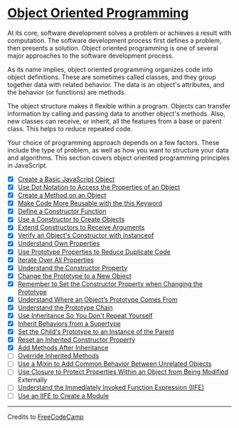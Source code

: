 # [Object Oriented Programming](https://learn.freecodecamp.org/javascript-algorithms-and-data-structures/object-oriented-programming)

At its core, software development solves a problem or achieves a result with computation. The software development process first defines a problem, then presents a solution. Object oriented programming is one of several major approaches to the software development process.

As its name implies, object oriented programming organizes code into object definitions. These are sometimes called classes, and they group together data with related behavior. The data is an object's attributes, and the behavior (or functions) are methods.

The object structure makes it flexible within a program. Objects can transfer information by calling and passing data to another object's methods. Also, new classes can receive, or inherit, all the features from a base or parent class. This helps to reduce repeated code.

Your choice of programming approach depends on a few factors. These include the type of problem, as well as how you want to structure your data and algorithms. This section covers object oriented programming principles in JavaScript.

- [x] [Create a Basic JavaScript Object](01-create-a-basic-javascript-object.md)
- [x] [Use Dot Notation to Access the Properties of an Object](02-use-dot-notation-to-access-the-properties-of-an-object.md)
- [x] [Create a Method on an Object](03-create-a-method-on-an-object.md)
- [x] [Make Code More Reusable with the this Keyword](04-make-code-more-reusable-with-the-this-keyword.md)
- [x] [Define a Constructor Function](05-define-a-constructor-function.md)
- [x] [Use a Constructor to Create Objects](06-use-a-constructor-to-create-objects.md)
- [x] [Extend Constructors to Receive Arguments](07-extend-constructors-to-receive-arguments.md)
- [x] [Verify an Object's Constructor with instanceof](08-verify-an-objects-constructor-with-instanceof.md)
- [x] [Understand Own Properties](09-understand-own-properties.md)
- [x] [Use Prototype Properties to Reduce Duplicate Code](10-use-prototype-properties-to-reduce-duplicate-code.md)
- [x] [Iterate Over All Properties](11-iterate-over-all-properties.md)
- [x] [Understand the Constructor Property](12-understand-the-constructor-property.md)
- [x] [Change the Prototype to a New Object](13-change-the-prototype-to-a-new-object.md)
- [x] [Remember to Set the Constructor Property when Changing the Prototype](14-remember-to-set-the-constructor-property-when-changing-the-prototype.md)
- [x] [Understand Where an Object’s Prototype Comes From](15-understand-where-an-objects-prototype-comes-from.md)
- [x] [Understand the Prototype Chain](16-understand-the-prototype-chain.md)
- [x] [Use Inheritance So You Don't Repeat Yourself](17-use-inheritance-so-you-dont-repeat-yourself.md)
- [x] [Inherit Behaviors from a Supertype](18-inherit-behaviors-from-a-supertype.md)
- [x] [Set the Child's Prototype to an Instance of the Parent](19-set-the-childs-prototype-to-an-instance-of-the-parent.md)
- [x] [Reset an Inherited Constructor Property](20-reset-an-inherited-constructor-property.md)
- [x] [Add Methods After Inheritance](21-add-methods-after-inheritance.md)
- [ ] [Override Inherited Methods]()
- [ ] [Use a Mixin to Add Common Behavior Between Unrelated Objects]()
- [ ] [Use Closure to Protect Properties Within an Object from Being Modified ]()Externally
- [ ] [Understand the Immediately Invoked Function Expression (IIFE)]()
- [ ] [Use an IIFE to Create a Module]()

---

Credits to [FreeCodeCamp](https://www.freecodecamp.org/)